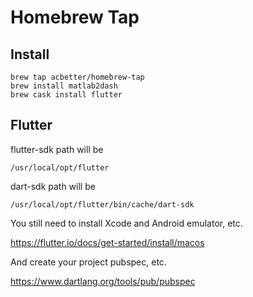 # Homebrew Tap

## Install

```shell
brew tap acbetter/homebrew-tap
brew install matlab2dash
brew cask install flutter
```

## Flutter

flutter-sdk path will be

`/usr/local/opt/flutter`

dart-sdk path will be

`/usr/local/opt/flutter/bin/cache/dart-sdk`

You still need to install Xcode and Android emulator, etc.

https://flutter.io/docs/get-started/install/macos

And create your project pubspec, etc.

https://www.dartlang.org/tools/pub/pubspec
